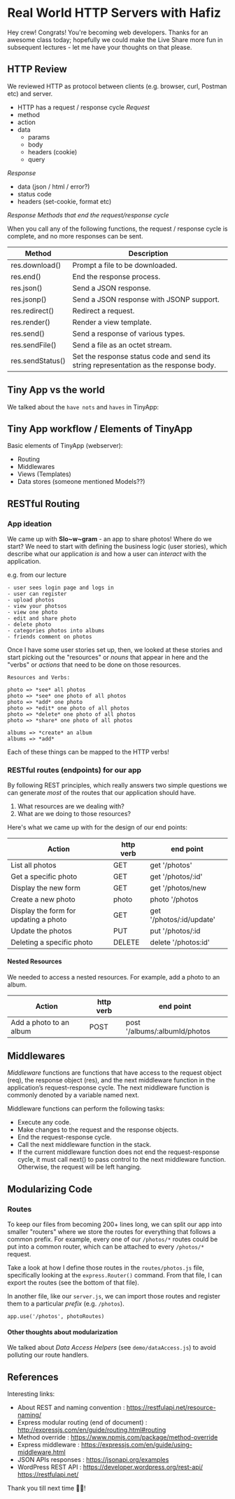 Real World HTTP Servers with Hafiz
===

Hey crew! Congrats! You're becoming web developers. Thanks for an awesome class today; hopefully we could make the Live Share more fun in subsequent lectures - let me have your thoughts on that please.

## HTTP Review
We reviewed HTTP as protocol between clients (e.g. browser, curl, Postman etc) and server.

- HTTP has a request / response cycle
*Request*
- method
- action
- data
  + params
  + body
  + headers (cookie)
  + query

*Response*

- data (json / html / error?)
- status code
- headers (set-cookie, format etc)

*Response Methods that end the request/response cycle*

When you call any of the following functions, the request / response cycle is complete, and no more responses can be sent.

| Method            |	Description                                     |
| ----------------- | ----------------------------------------------- |
| res.download()	  | Prompt a file to be downloaded.                  |
| res.end()         |	End the response process.                       |
| res.json()        |	Send a JSON response.                           |
| res.jsonp()       |	Send a JSON response with JSONP support.        |
| res.redirect()    |	Redirect a request.                             |
| res.render()      |	Render a view template.                         |
| res.send()        |	Send a response of various types.               |
| res.sendFile()    |	Send a file as an octet stream.                  |
| res.sendStatus()  |	Set the response status code and send its string representation as the response body. |

## Tiny App vs the world
We talked about the `have nots` and `haves` in TinyApp:


## Tiny App workflow / Elements of TinyApp
Basic elements of TinyApp (webserver):

- Routing
- Middlewares
- Views (Templates)
- Data stores (someone mentioned Models??)

## RESTful Routing

### App ideation
We came up with **Slo~w~gram** - an app to share photos! Where do we start?
We need to start with defining the business logic (user stories), which describe what our application _is_ and how a user can _interact_ with the application.

e.g. from our lecture

```
- user sees login page and logs in
- user can register
- upload photos
- view your photsos
- view one photo
- edit and share photo
- delete photo
- categories photos into albums
- friends comment on photos
```

Once I have some user stories set up, then, we looked at these stories and start picking out the "resources" or _nouns_ that appear in here and the "verbs" or _actions_ that need to be done on those resources.

```
Resources and Verbs:

photo => *see* all photos
photo => *see* one photo of all photos
photo => *add* one photo
photo => *edit* one photo of all photos
photo => *delete* one photo of all photos
photo => *share* one photo of all photos

albums => *create* an album
albums => *add*
```

Each of these things can be mapped to the HTTP verbs!

### RESTful routes (endpoints) for our app
By following REST principles, which really answers two simple questions we can generate _most_ of the routes that our application should have.

1. What resources are we dealing with?
2. What are we doing to those resources?

Here's what we came up with for the design of our end points:

| Action                                  | http verb | end point                 |
| --------------------------------------- | --------- | ------------------------- |
| List all photos                         | GET       | get '/photos'             |
| Get a specific photo                     | GET       | get '/photos/:id'         |
| Display the new form                    | GET       | get '/photos/new          |
| Create a new photo                      | photo      | photo '/photos           |
| Display the form for updating a photo   | GET       | get '/photos/:id/update'  |
| Update the photos                       | PUT       | put '/photos/:id          |
| Deleting a specific photo                | DELETE    | delete '/photos:id'       |

#### Nested Resources

We needed to access a nested resources. For example, add a photo to an album.

| Action                  | http verb | end point                  |
| ----------------------- | --------- | -------------------------- |
| Add a photo to an album | POST      | post '/albums/:albumId/photos  |


## Middlewares

*Middleware* functions are functions that have access to the request object (req), the response object (res), and the next middleware function in the application’s request-response cycle. The next middleware function is commonly denoted by a variable named next.

Middleware functions can perform the following tasks:

- Execute any code.
- Make changes to the request and the response objects.
- End the request-response cycle.
- Call the next middleware function in the stack.
- If the current middleware function does not end the request-response cycle, it must call next() to pass control to the next middleware function. Otherwise, the request will be left hanging.


## Modularizing Code

### Routes
To keep our files from becoming 200+ lines long, we can split our app into smaller "routers" where we store the routes for everything that follows a common prefix. For example, every one of our `/photos/*` routes could be put into a common router, which can be attached to every `/photos/*` request.

Take a look at how I define those routes in the `routes/photos.js` file, specifically looking at the `express.Router()` command. From that file, I can export the routes (see the bottom of that file).

In another file, like our `server.js`, we can import those routes and register them to a particular _prefix_ (e.g. `/photos`).

```
app.use('/photos', photoRoutes)
```

#### Other thoughts about modularization

We talked about *Data Access Helpers* (see `demo/dataAccess.js`) to avoid polluting our route handlers.

## References

Interesting links:

- About REST and naming convention : https://restfulapi.net/resource-naming/
- Express modular routing (end of document) : http://expressjs.com/en/guide/routing.html#routing
- Method override : https://www.npmjs.com/package/method-override
- Express middleware : https://expressjs.com/en/guide/using-middleware.html
- JSON APIs responses : https://jsonapi.org/examples
- WordPress REST API : https://developer.wordpress.org/rest-api/
https://restfulapi.net/

Thank you till next time 🤘🏿!